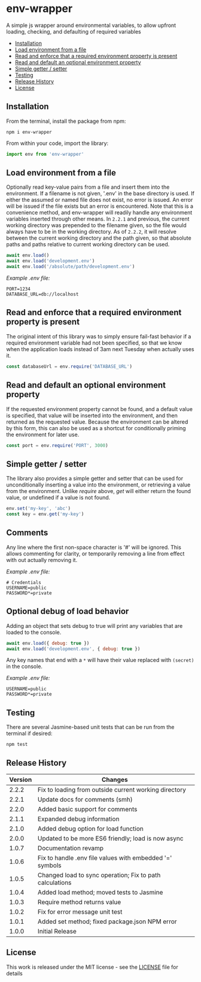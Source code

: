 # env-wrapper

A simple js wrapper around environmental variables, to allow upfront loading, checking, and defaulting of required variables

- [Installation](#installation)
- [Load environment from a file](#load-environment-from-a-file)
- [Read and enforce that a required environment property is present](#read-and-enforce-that-a-required-environment-property-is-present)
- [Read and default an optional environment property](#read-and-default-an-optional-environment-property)
- [Simple getter / setter](#simple-getter--setter)
- [Testing](#testing)
- [Release History](#release-history)
- [License](#license)

## Installation

From the terminal, install the package from npm:

    npm i env-wrapper

From within your code, import the library:

```javascript
import env from 'env-wrapper'
```

## Load environment from a file

Optionally read key-value pairs from a file and insert them into the environment.  If a filename is not given, '.env' in the base directory is used.  If either the assumed or named file does not exist, no error is issued.  An error will be issued if the file exists but an error is encountered.  Note that this is a convenience method, and env-wrapper will readily handle any environment variables inserted through other means.  In `2.2.1` and previous, the current working directory was prepended to the filename given, so the file would always have to be in the working directory.  As of `2.2.2`, it will resolve between the current working directory and the path given, so that absolute paths and paths relative to current working directory can be used.

```javascript
await env.load()
await env.load('development.env')
await env.load('/absolute/path/development.env')
```

*Example .env file:*

    PORT=1234
    DATABASE_URL=db://localhost

## Read and enforce that a required environment property is present

The original intent of this library was to simply ensure fail-fast behavior if a required environment variable had not been specified, so that we know when the application loads instead of 3am next Tuesday when actually uses it.

```javascript
const databaseUrl = env.require('DATABASE_URL')
```

## Read and default an optional environment property

If the requested environment property cannot be found, and a default value is specified, that value will be inserted into the environment, and then returned as the requested value.  Because the environment can be altered by this form, this can also be used as a shortcut for conditionally priming the environment for later use.

```javascript
const port = env.require('PORT', 3000)
```

## Simple getter / setter

The library also provides a simple getter and setter that can be used for unconditionally inserting a value into the environment, or retrieving a value from the environment.  Unlike *require* above, *get* will either return the found value, or undefined if a value is not found.

```javascript
env.set('my-key', 'abc')
const key = env.get('my-key')
```

## Comments

Any line where the first non-space character is '#' will be ignored.  This allows commenting for clarity, or temporarily removing a line from effect with out actually removing it.

*Example .env file:*

    # Credentials
    USERNAME=public
    PASSWORD*=private


## Optional debug of load behavior

Adding an object that sets debug to true will print any variables that are loaded to the console.

```javascript
await env.load({ debug: true })
await env.load('development.env', { debug: true })
```

Any key names that end with a `*` will have their value replaced with `(secret)` in the console.

*Example .env file:*

    USERNAME=public
    PASSWORD*=private

## Testing

There are several Jasmine-based unit tests that can be run from the terminal if desired:

    npm test

## Release History

Version | Changes
--- | ---
2.2.2 | Fix to loading from outside current working directory
2.2.1 | Update docs for comments (smh)
2.2.0 | Added basic support for comments
2.1.1 | Expanded debug information
2.1.0 | Added debug option for load function
2.0.0 | Updated to be more ES6 friendly; load is now async
1.0.7 | Documentation revamp
1.0.6 | Fix to handle .env file values with embedded '=' symbols
1.0.5 | Changed load to sync operation; Fix to path calculations
1.0.4 | Added load method; moved tests to Jasmine
1.0.3 | Require method returns value
1.0.2 | Fix for error message unit test
1.0.1 | Added set method; fixed package.json NPM error
1.0.0 | Initial Release

## License

This work is released under the MIT license - see the [LICENSE](https://github.com/mike-feldmeier/env-wrapper/blob/master/LICENSE) file for details